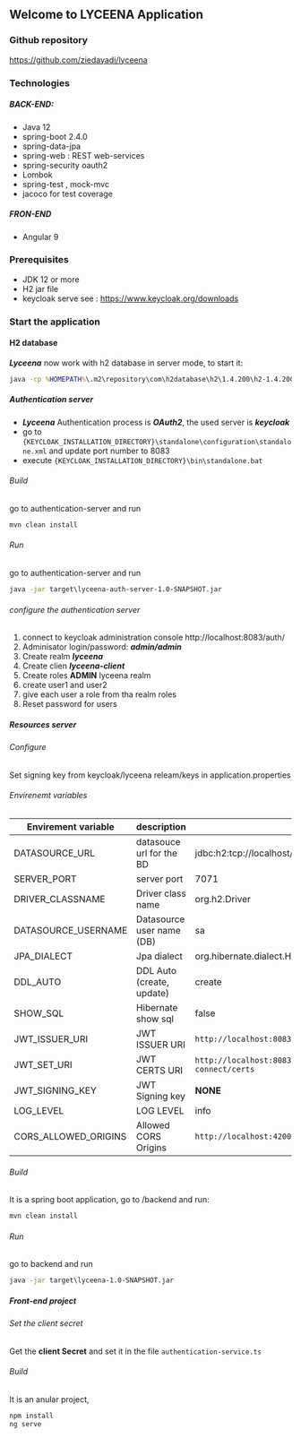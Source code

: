 ## Welcome to LYCEENA Application 

### Github repository
https://github.com/ziedayadi/lyceena


### Technologies
##### BACK-END:
- Java 12
- spring-boot 2.4.0
- spring-data-jpa
- spring-web : REST web-services 
- spring-security oauth2 
- Lombok
- spring-test , mock-mvc 
- jacoco for test coverage

##### FRON-END
- Angular 9

### Prerequisites 

- JDK 12 or more 
- H2 jar file 
- keycloak serve see : https://www.keycloak.org/downloads

### Start the application 

#### H2 database
_**Lyceena**_ now work with h2 database in server mode, to start it: 
```bat
java -cp %HOMEPATH%\.m2\repository\com\h2database\h2\1.4.200\h2-1.4.200.jar org.h2.tools.Server -ifNotExists
```

##### Authentication server
* _**Lyceena**_ Authentication process is **_OAuth2_**, the used server is **_keycloak_**
* go to `{KEYCLOAK_INSTALLATION_DIRECTORY}\standalone\configuration\standalone.xml` and update port number to 8083
* execute  `{KEYCLOAK_INSTALLATION_DIRECTORY}\bin\standalone.bat`

###### Build
go to authentication-server and run 
```bat
mvn clean install
```
###### Run
go to authentication-server and run 
```bat
java -jar target\lyceena-auth-server-1.0-SNAPSHOT.jar
```
###### configure the authentication server
 1. connect to keycloak administration console http://localhost:8083/auth/
 2. Adminisator login/password: **_admin/admin_**
 1. Create realm **_lyceena_**
 2. Create clien **_lyceena-client_**
 4. Create roles **ADMIN** lyceena realm 
 6. create user1 and user2 
 7. give each user a role from tha realm roles 
 8. Reset password for users
 
 ##### Resources server
 ###### Configure
 Set signing key from keycloak/lyceena releam/keys in application.properties
 
 ###### Envirenemt variables 
| Envirement variable       | description  | default value |
|-------------------|--------------|  --------------| 
|  DATASOURCE_URL   | datasouce url for the BD | jdbc:h2:tcp://localhost/~/LYCEENA_H2 |
|  SERVER_PORT   | server port | 7071 | 
|  DRIVER_CLASSNAME   | Driver class name | org.h2.Driver | 
|  DATASOURCE_USERNAME   | Datasource user name (DB) | sa | 
|  JPA_DIALECT   | Jpa dialect |  org.hibernate.dialect.H2Dialect| 
|  DDL_AUTO   | DDL Auto (create, update) |  create| 
|  SHOW_SQL   | Hibernate show sql |  false| 
|  JWT_ISSUER_URI   | JWT ISSUER URI |  `http://localhost:8083/auth/realms/lyceena` | 
|  JWT_SET_URI   | JWT CERTS URI | `http://localhost:8083/auth/realms/lyceena/protocol/openid-connect/certs`  | 
|  JWT_SIGNING_KEY   | JWT Signing key | **NONE**| 
|  LOG_LEVEL   | LOG LEVEL | info  | 
|  CORS_ALLOWED_ORIGINS   | Allowed CORS Origins | `http://localhost:4200`  | 


 ###### Build
 It is a spring boot application, go to /backend and run: 
 ```bat
 mvn clean install
 ```
###### Run
go to backend and run 
```bat
java -jar target\lyceena-1.0-SNAPSHOT.jar
```
 ##### Front-end project
 ###### Set the client secret
 Get the **client Secret** and set it in the file `authentication-service.ts` 
 ###### Build
It is an anular project, 
 ```bat
npm install
ng serve 
 ```
